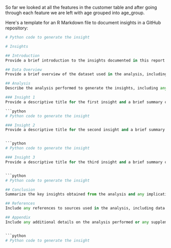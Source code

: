 So far we looked at all the features in the customer table and after going through each feature we are left with age grouped into age_group.

Here's a template for an R Markdown file to document insights in a GitHub repository:


```python
# Python code to generate the insight

# Insights

## Introduction
Provide a brief introduction to the insights documented in this report.

## Data Overview
Provide a brief overview of the dataset used in the analysis, including its size and any important features.

## Analysis
Describe the analysis performed to generate the insights, including any data cleaning or transformation steps taken.

### Insight 1
Provide a descriptive title for the first insight and a brief summary of what it reveals.

```python
# Python code to generate the insight

### Insight 2
Provide a descriptive title for the second insight and a brief summary of what it reveals.


```python
# Python code to generate the insight

### Insight 3
Provide a descriptive title for the third insight and a brief summary of what it reveals.


```python
# Python code to generate the insight

## Conclusion
Summarize the key insights obtained from the analysis and any implications for further action or research. 

## References
Include any references to sources used in the analysis, including data sources and relevant research papers or articles. 

## Appendix
Include any additional details on the analysis performed or any supplementary data used, if applicable. 


```python
# Python code to generate the insight
